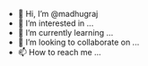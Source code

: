 - 👋 Hi, I’m @madhugraj
- 👀 I’m interested in ...
- 🌱 I’m currently learning ...
- 💞️ I’m looking to collaborate on ...
- 📫 How to reach me ...

<!---
madhugraj/madhugraj is a ✨ special ✨ repository because its `README.md` (this file) appears on your GitHub profile.
You can click the Preview link to take a look at your changes.
--->
